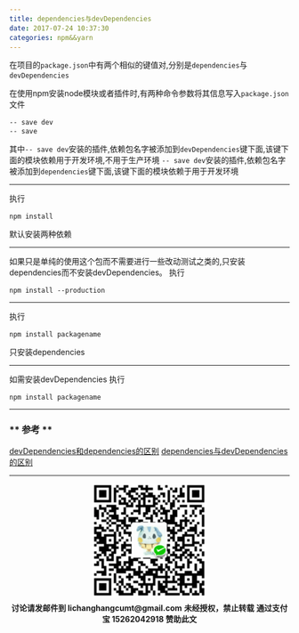 ```yaml
---
title: dependencies与devDependencies
date: 2017-07-24 10:37:30
categories: npm&&yarn 
---
```


在项目的`package.json`中有两个相似的键值对,分别是`dependencies`与`devDependencies`

在使用npm安装node模块或者插件时,有两种命令参数将其信息写入`package.json`文件

```
-- save dev
-- save
```

其中`-- save dev`安装的插件,依赖包名字被添加到`devDependencies`键下面,该键下面的模块依赖用于开发环境,不用于生产环境
`-- save dev`安装的插件,依赖包名字被添加到`dependencies`键下面,该键下面的模块依赖于用于开发环境

****************

执行
```
npm install 
```
默认安装两种依赖

**************

如果只是单纯的使用这个包而不需要进行一些改动测试之类的,只安装dependencies而不安装devDependencies。
执行
```
npm install --production

```
**************

执行
```
npm install packagename
```

只安装dependencies

****************

如需安装devDependencies
执行

```
npm install packagename
```

****************

### ** 参考 **


[devDependencies和dependencies的区别](http://www.cnblogs.com/ayseeing/p/4128612.html)
[dependencies与devDependencies的区别](http://www.cnblogs.com/fewenjing/p/5892377.html)




********************************
<div width="100%" align="center"><img src="/img/wx.png" alt="微信赞助二维码"></div></div>
<p style="margin-top: 0.4em; text-align: center">
      <b style="font-size: 1em;">讨论请发邮件到 lichanghangcumt@gmail.com</b>
      <b style="font-size: 1em;">未经授权，禁止转载</b>
      <b style="font-size: 1em;">通过支付宝 15262042918 赞助此文</b>
 </p>